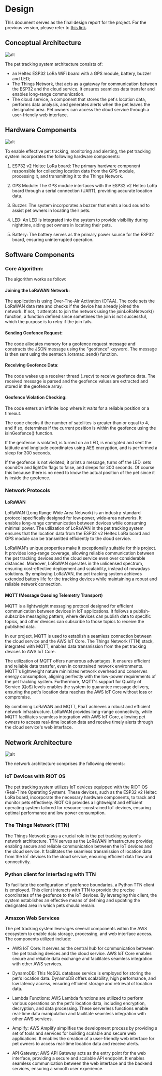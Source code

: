 # Design

This document serves as the final design report for the project. For the previous version, please refer to [this link](https://github.com/francesco-fortunato/PaaT/blob/main/docs/Design.md).

## Conceptual Architecture

![alt](img/High-Level.png)

The pet tracking system architecture consists of: 
- an Heltec ESP32 LoRa WiFi board with a GPS module, battery, buzzer and LED;
- The Things Network, that acts as a gateway for communication between the ESP32 and the cloud service. It ensures seamless data transfer and enables long-range communication.
- The cloud service, a component that stores the pet's location data, performs data analysis, and generates alerts when the pet leaves the designated area. Pet owners can access the cloud service through a user-friendly web interface.

## Hardware Components

![alt](img/Tracker_bb.png)

To enable effective pet tracking, monitoring and alerting, the pet tracking system incorporates the following hardware components:

1. ESP32 v2 Heltec LoRa board: The primary hardware component responsible for collecting location data from the GPS module, processing it, and transmitting it to the Things Network. 

2. GPS Module: The GPS module interfaces with the ESP32 v2 Heltec LoRa board through a serial connection (UART), providing accurate location data.

3. Buzzer: The system incorporates a buzzer that emits a loud sound to assist pet owners in locating their pets.

4. LED: An LED is integrated into the system to provide visibility during nighttime, aiding pet owners in locating their pets.

5. Battery: The battery serves as the primary power source for the ESP32 board, ensuring uninterrupted operation.

## Software Components

### Core Algorithm:

The algorithm works as follow:

#### Joining the LoRaWAN Network:

The application is using Over-The-Air Activation (OTAA).
The code sets the LoRaWAN data rate and checks if the device has already joined the network. If not, it attempts to join the network using the joinLoRaNetwork() function, a function defined since sometimes the join is not successful, which the purpose is to retry if the join fails.

#### Sending Geofence Request:

The code allocates memory for a geofence request message and constructs the JSON message using the "geofence" keyword.
The message is then sent using the semtech_loramac_send() function.

#### Receiving Geofence Data:

The code wakes up a receiver thread (_recv) to receive geofence data.
The received message is parsed and the geofence values are extracted and stored in the geofence array.

#### Geofence Violation Checking:

The code enters an infinite loop where it waits for a reliable position or a timeout.

The code checks if the number of satellites is greater than or equal to 4, and if so, determines if the current position is within the geofence using the isInGeofence() function. 

If the geofence is violated, is turned on an LED, is encrypted and sent the latitude and longitude coordinates using AES encryption, and is performed a sleep for 300 seconds.

If the geofence is not violated, it prints a message, turns off the LED, sets soundOn and lightOn flags to false, and sleeps for 300 seconds. Of course this because there is no need to know the actual position of the pet since it is inside the geofence.

### Network Protocols

#### LoRaWAN

LoRaWAN (Long Range Wide Area Network) is an industry-standard protocol specifically designed for low-power, wide-area networks. It enables long-range communication between devices while consuming minimal power. The utilization of LoRaWAN in the pet tracking system ensures that the location data from the ESP32 v2 Heltec LoRa board and GPS module can be transmitted efficiently to the cloud service.

LoRaWAN's unique properties make it exceptionally suitable for this project. It provides long-range coverage, allowing reliable communication between the pet tracking devices and the cloud service even over considerable distances. Moreover, LoRaWAN operates in the unlicensed spectrum, ensuring cost-effective deployment and scalability, instead of nowadays solutions. By employing LoRaWAN, the pet tracking system achieves extended battery life for the tracking devices while maintaining a robust and reliable network connection.

#### MQTT (Message Queuing Telemetry Transport)

MQTT is a lightweight messaging protocol designed for efficient communication between devices in IoT applications. It follows a publish-subscribe messaging pattern, where devices can publish data to specific topics, and other devices can subscribe to those topics to receive the published data.

In our project, MQTT is used to establish a seamless connection between the cloud service and the AWS IoT Core. The Things Network (TTN) stack, integrated with MQTT, enables data transmission from the pet tracking devices to AWS IoT Core.

The utilization of MQTT offers numerous advantages. It ensures efficient and reliable data transfer, even in constrained network environments. MQTT's lightweight nature minimizes network overhead and conserves energy consumption, aligning perfectly with the low-power requirements of the pet tracking system. Furthermore, MQTT's support for Quality of Service (QoS) levels enables the system to guarantee message delivery, ensuring the pet's location data reaches the AWS IoT Core without loss or compromise.

By combining LoRaWAN and MQTT, PaaT achieves a robust and efficient network infrastructure. LoRaWAN provides long-range connectivity, while MQTT facilitates seamless integration with AWS IoT Core, allowing pet owners to access real-time location data and receive timely alerts through the cloud service's web interface.

## Network Architecture

![alt](img/Diagram.png)

The network architecture comprises the following elements:

### IoT Devices with RIOT OS
The pet tracking system utilizes IoT devices equipped with the RIOT OS (Real-Time Operating System). These devices, such as the ESP32 v2 Heltec LoRa board, incorporate the necessary hardware components, to track and monitor pets effectively. RIOT OS provides a lightweight and efficient operating system tailored for resource-constrained IoT devices, ensuring optimal performance and low power consumption.

### The Things Network (TTN)
The Things Network plays a crucial role in the pet tracking system's network architecture. TTN serves as the LoRaWAN infrastructure provider, enabling secure and reliable communication between the IoT devices and the cloud service. It facilitates the seamless transmission of location data from the IoT devices to the cloud service, ensuring efficient data flow and connectivity.

### Python client for interfacing with TTN
To facilitate the configuration of geofence boundaries, a Python TTN client is employed. This client interacts with TTN to provide the precise coordinates of the geofence to the IoT devices. By leveraging this client, the system establishes an effective means of defining and updating the designated area in which pets should remain.

### Amazon Web Services

The pet tracking system leverages several components within the AWS ecosystem to enable data storage, processing, and web interface access. The components utilized include:

- AWS IoT Core: It serves as the central hub for communication between the pet tracking devices and the cloud service. AWS IoT Core enables secure and reliable data exchange and facilitates seamless integration with other AWS services.

- DynamoDB: This NoSQL database service is employed for storing the pet's location data. DynamoDB offers scalability, high performance, and low latency access, ensuring efficient storage and retrieval of location data.

- Lambda Functions: AWS Lambda functions are utilized to perform various operations on the pet's location data, including encryption, decryption, and data processing. These serverless functions enable real-time data manipulation and facilitate seamless integration with other AWS services.

- Amplify: AWS Amplify simplifies the development process by providing a set of tools and services for building scalable and secure web applications. It enables the creation of a user-friendly web interface for pet owners to access real-time location data and receive alerts.

- API Gateway: AWS API Gateway acts as the entry point for the web interface, providing a secure and scalable API endpoint. It enables seamless communication between the web interface and the backend services, ensuring a smooth user experience.